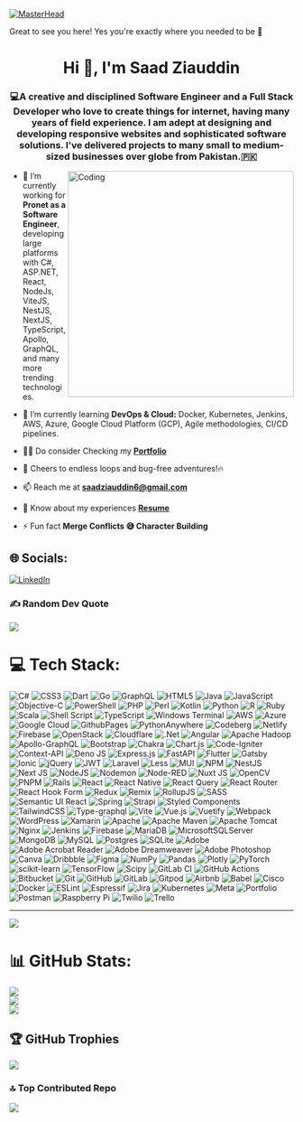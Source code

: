 
[![MasterHead](https://user-images.githubusercontent.com/90236635/232446433-d5540fa2-fe28-4bb8-b929-cdb51fe61336.gif)](https://saadziauddin.000webhostapp.com/)

Great to see you here! Yes you're exactly where you needed to be 🎉 

<h1 align="center">Hi 👋, I'm Saad Ziauddin</h1>
<h3 align="center">💻A creative and disciplined Software Engineer and a Full Stack Developer who love to create things for internet, having many years of field experience. I am adept at designing and developing responsive websites and sophisticated software solutions. I've delivered projects to many small to medium-sized businesses over globe from Pakistan.🇵🇰</h3>

<img align="right" alt="Coding" width="400" src="https://cdn.dribbble.com/users/1162077/screenshots/3848914/media/7ed7d5ca074b48b328150e5a231e8d1f.gif" />

- 🔭 I’m currently working for **Pronet as a Software Engineer**, developing large platforms with C#, ASP.NET, React, NodeJs, ViteJS, NestJS, NextJS, TypeScript, Apollo, GraphQL, and many more trending technologies.

- 🌱 I’m currently learning **DevOps & Cloud:** Docker, Kubernetes, Jenkins, AWS, Azure, Google Cloud Platform (GCP), Agile methodologies, CI/CD pipelines.

- 👨‍💻 Do consider Checking my <a href="https://saadziauddin.000webhostapp.com/" target="blank">**Portfolio**</a>

- 🚀 Cheers to endless loops and bug-free adventures!🔥

- 📫 Reach me at **saadziauddin6@gmail.com**

- 📄 Know about my experiences <a href="https://drive.google.com/file/d/10W4QVjI2NC6BZeGy4sRYYLVett1c32Nt/view?usp=drive_link" target="blank">**Resume**</a>

- ⚡ Fun fact **Merge Conflicts 😅 Character Building**

## 🌐 Socials:
[![LinkedIn](https://img.shields.io/badge/LinkedIn-%230077B5.svg?logo=linkedin&logoColor=white)](https://linkedin.com/in/saad-ziauddin) 

### ✍️ Random Dev Quote
![](https://quotes-github-readme.vercel.app/api?type=horizontal&theme=tokyonight)

# 💻 Tech Stack:
![C#](https://img.shields.io/badge/c%23-%23239120.svg?style=flat&logo=csharp&logoColor=white) ![CSS3](https://img.shields.io/badge/css3-%231572B6.svg?style=flat&logo=css3&logoColor=white) ![Dart](https://img.shields.io/badge/dart-%230175C2.svg?style=flat&logo=dart&logoColor=white) ![Go](https://img.shields.io/badge/go-%2300ADD8.svg?style=flat&logo=go&logoColor=white) ![GraphQL](https://img.shields.io/badge/-GraphQL-E10098?style=flat&logo=graphql&logoColor=white) ![HTML5](https://img.shields.io/badge/html5-%23E34F26.svg?style=flat&logo=html5&logoColor=white) ![Java](https://img.shields.io/badge/java-%23ED8B00.svg?style=flat&logo=openjdk&logoColor=white) ![JavaScript](https://img.shields.io/badge/javascript-%23323330.svg?style=flat&logo=javascript&logoColor=%23F7DF1E) ![Objective-C](https://img.shields.io/badge/OBJECTIVE--C-%233A95E3.svg?style=flat&logo=apple&logoColor=white) ![PowerShell](https://img.shields.io/badge/PowerShell-%235391FE.svg?style=flat&logo=powershell&logoColor=white) ![PHP](https://img.shields.io/badge/php-%23777BB4.svg?style=flat&logo=php&logoColor=white) ![Perl](https://img.shields.io/badge/perl-%2339457E.svg?style=flat&logo=perl&logoColor=white) ![Kotlin](https://img.shields.io/badge/kotlin-%237F52FF.svg?style=flat&logo=kotlin&logoColor=white) ![Python](https://img.shields.io/badge/python-3670A0?style=flat&logo=python&logoColor=ffdd54) ![R](https://img.shields.io/badge/r-%23276DC3.svg?style=flat&logo=r&logoColor=white) ![Ruby](https://img.shields.io/badge/ruby-%23CC342D.svg?style=flat&logo=ruby&logoColor=white) ![Scala](https://img.shields.io/badge/scala-%23DC322F.svg?style=flat&logo=scala&logoColor=white) ![Shell Script](https://img.shields.io/badge/shell_script-%23121011.svg?style=flat&logo=gnu-bash&logoColor=white) ![TypeScript](https://img.shields.io/badge/typescript-%23007ACC.svg?style=flat&logo=typescript&logoColor=white) ![Windows Terminal](https://img.shields.io/badge/Windows%20Terminal-%234D4D4D.svg?style=flat&logo=windows-terminal&logoColor=white) ![AWS](https://img.shields.io/badge/AWS-%23FF9900.svg?style=flat&logo=amazon-aws&logoColor=white) ![Azure](https://img.shields.io/badge/azure-%230072C6.svg?style=flat&logo=microsoftazure&logoColor=white) ![Google Cloud](https://img.shields.io/badge/GoogleCloud-%234285F4.svg?style=flat&logo=google-cloud&logoColor=white) ![GithubPages](https://img.shields.io/badge/github%20pages-121013?style=flat&logo=github&logoColor=white) ![PythonAnywhere](https://img.shields.io/badge/pythonanywhere-%232F9FD7.svg?style=flat&logo=pythonanywhere&logoColor=151515) ![Codeberg](https://img.shields.io/badge/Codeberg-2185D0?style=flat&logo=Codeberg&logoColor=white) ![Netlify](https://img.shields.io/badge/netlify-%23000000.svg?style=flat&logo=netlify&logoColor=#00C7B7) ![Firebase](https://img.shields.io/badge/firebase-%23039BE5.svg?style=flat&logo=firebase) ![OpenStack](https://img.shields.io/badge/Openstack-%23f01742.svg?style=flat&logo=openstack&logoColor=white) ![Cloudflare](https://img.shields.io/badge/Cloudflare-F38020?style=flat&logo=Cloudflare&logoColor=white) ![.Net](https://img.shields.io/badge/.NET-5C2D91?style=flat&logo=.net&logoColor=white) ![Angular](https://img.shields.io/badge/angular-%23DD0031.svg?style=flat&logo=angular&logoColor=white) ![Apache Hadoop](https://img.shields.io/badge/Apache%20Hadoop-66CCFF?style=flat&logo=apachehadoop&logoColor=black) ![Apollo-GraphQL](https://img.shields.io/badge/-ApolloGraphQL-311C87?style=flat&logo=apollo-graphql) ![Bootstrap](https://img.shields.io/badge/bootstrap-%238511FA.svg?style=flat&logo=bootstrap&logoColor=white) ![Chakra](https://img.shields.io/badge/chakra-%234ED1C5.svg?style=flat&logo=chakraui&logoColor=white) ![Chart.js](https://img.shields.io/badge/chart.js-F5788D.svg?style=flat&logo=chart.js&logoColor=white) ![Code-Igniter](https://img.shields.io/badge/CodeIgniter-%23EF4223.svg?style=flat&logo=codeIgniter&logoColor=white) ![Context-API](https://img.shields.io/badge/Context--Api-000000?style=flat&logo=react) ![Deno JS](https://img.shields.io/badge/deno%20js-000000?style=flat&logo=deno&logoColor=white) ![Express.js](https://img.shields.io/badge/express.js-%23404d59.svg?style=flat&logo=express&logoColor=%2361DAFB) ![FastAPI](https://img.shields.io/badge/FastAPI-005571?style=flat&logo=fastapi) ![Flutter](https://img.shields.io/badge/Flutter-%2302569B.svg?style=flat&logo=Flutter&logoColor=white) ![Gatsby](https://img.shields.io/badge/Gatsby-%23663399.svg?style=flat&logo=gatsby&logoColor=white) ![Ionic](https://img.shields.io/badge/Ionic-%233880FF.svg?style=flat&logo=Ionic&logoColor=white) ![jQuery](https://img.shields.io/badge/jquery-%230769AD.svg?style=flat&logo=jquery&logoColor=white) ![JWT](https://img.shields.io/badge/JWT-black?style=flat&logo=JSON%20web%20tokens) ![Laravel](https://img.shields.io/badge/laravel-%23FF2D20.svg?style=flat&logo=laravel&logoColor=white) ![Less](https://img.shields.io/badge/less-2B4C80?style=flat&logo=less&logoColor=white) ![MUI](https://img.shields.io/badge/MUI-%230081CB.svg?style=flat&logo=mui&logoColor=white) ![NPM](https://img.shields.io/badge/NPM-%23CB3837.svg?style=flat&logo=npm&logoColor=white) ![NestJS](https://img.shields.io/badge/nestjs-%23E0234E.svg?style=flat&logo=nestjs&logoColor=white) ![Next JS](https://img.shields.io/badge/Next-black?style=flat&logo=next.js&logoColor=white) ![NodeJS](https://img.shields.io/badge/node.js-6DA55F?style=flat&logo=node.js&logoColor=white) ![Nodemon](https://img.shields.io/badge/NODEMON-%23323330.svg?style=flat&logo=nodemon&logoColor=%BBDEAD) ![Node-RED](https://img.shields.io/badge/Node--RED-%238F0000.svg?style=flat&logo=node-red&logoColor=white) ![Nuxt JS](https://img.shields.io/badge/Nuxt-002E3B?style=flat&logo=nuxt.js&logoColor=#00DC82) ![OpenCV](https://img.shields.io/badge/opencv-%23white.svg?style=flat&logo=opencv&logoColor=white) ![PNPM](https://img.shields.io/badge/pnpm-%234a4a4a.svg?style=flat&logo=pnpm&logoColor=f69220) ![Rails](https://img.shields.io/badge/rails-%23CC0000.svg?style=flat&logo=ruby-on-rails&logoColor=white) ![React](https://img.shields.io/badge/react-%2320232a.svg?style=flat&logo=react&logoColor=%2361DAFB) ![React Native](https://img.shields.io/badge/react_native-%2320232a.svg?style=flat&logo=react&logoColor=%2361DAFB) ![React Query](https://img.shields.io/badge/-React%20Query-FF4154?style=flat&logo=react%20query&logoColor=white) ![React Router](https://img.shields.io/badge/React_Router-CA4245?style=flat&logo=react-router&logoColor=white) ![React Hook Form](https://img.shields.io/badge/React%20Hook%20Form-%23EC5990.svg?style=flat&logo=reacthookform&logoColor=white) ![Redux](https://img.shields.io/badge/redux-%23593d88.svg?style=flat&logo=redux&logoColor=white) ![Remix](https://img.shields.io/badge/remix-%23000.svg?style=flat&logo=remix&logoColor=white) ![RollupJS](https://img.shields.io/badge/RollupJS-ef3335?style=flat&logo=rollup.js&logoColor=white) ![SASS](https://img.shields.io/badge/SASS-hotpink.svg?style=flat&logo=SASS&logoColor=white) ![Semantic UI React](https://img.shields.io/badge/Semantic%20UI%20React-%2335BDB2.svg?style=flat&logo=SemanticUIReact&logoColor=white) ![Spring](https://img.shields.io/badge/spring-%236DB33F.svg?style=flat&logo=spring&logoColor=white) ![Strapi](https://img.shields.io/badge/strapi-%232E7EEA.svg?style=flat&logo=strapi&logoColor=white) ![Styled Components](https://img.shields.io/badge/styled--components-DB7093?style=flat&logo=styled-components&logoColor=white) ![TailwindCSS](https://img.shields.io/badge/tailwindcss-%2338B2AC.svg?style=flat&logo=tailwind-css&logoColor=white) ![Type-graphql](https://img.shields.io/badge/-TypeGraphQL-%23C04392?style=flat) ![Vite](https://img.shields.io/badge/vite-%23646CFF.svg?style=flat&logo=vite&logoColor=white) ![Vue.js](https://img.shields.io/badge/vue.js-%2335495e.svg?style=flat&logo=vuedotjs&logoColor=%234FC08D) ![Vuetify](https://img.shields.io/badge/Vuetify-1867C0?style=flat&logo=vuetify&logoColor=AEDDFF) ![Webpack](https://img.shields.io/badge/webpack-%238DD6F9.svg?style=flat&logo=webpack&logoColor=black) ![WordPress](https://img.shields.io/badge/WordPress-%23117AC9.svg?style=flat&logo=WordPress&logoColor=white) ![Xamarin](https://img.shields.io/badge/Xamarin-3199DC?style=flat&logo=xamarin&logoColor=white) ![Apache](https://img.shields.io/badge/apache-%23D42029.svg?style=flat&logo=apache&logoColor=white) ![Apache Maven](https://img.shields.io/badge/Apache%20Maven-C71A36?style=flat&logo=Apache%20Maven&logoColor=white) ![Apache Tomcat](https://img.shields.io/badge/apache%20tomcat-%23F8DC75.svg?style=flat&logo=apache-tomcat&logoColor=black) ![Nginx](https://img.shields.io/badge/nginx-%23009639.svg?style=flat&logo=nginx&logoColor=white) ![Jenkins](https://img.shields.io/badge/jenkins-%232C5263.svg?style=flat&logo=jenkins&logoColor=white) ![Firebase](https://img.shields.io/badge/firebase-a08021?style=flat&logo=firebase&logoColor=ffcd34) ![MariaDB](https://img.shields.io/badge/MariaDB-003545?style=flat&logo=mariadb&logoColor=white) ![MicrosoftSQLServer](https://img.shields.io/badge/Microsoft%20SQL%20Server-CC2927?style=flat&logo=microsoft%20sql%20server&logoColor=white) ![MongoDB](https://img.shields.io/badge/MongoDB-%234ea94b.svg?style=flat&logo=mongodb&logoColor=white) ![MySQL](https://img.shields.io/badge/mysql-4479A1.svg?style=flat&logo=mysql&logoColor=white) ![Postgres](https://img.shields.io/badge/postgres-%23316192.svg?style=flat&logo=postgresql&logoColor=white) ![SQLite](https://img.shields.io/badge/sqlite-%2307405e.svg?style=flat&logo=sqlite&logoColor=white) ![Adobe](https://img.shields.io/badge/adobe-%23FF0000.svg?style=flat&logo=adobe&logoColor=white) ![Adobe Acrobat Reader](https://img.shields.io/badge/Adobe%20Acrobat%20Reader-EC1C24.svg?style=flat&logo=Adobe%20Acrobat%20Reader&logoColor=white) ![Adobe Dreamweaver](https://img.shields.io/badge/Adobe%20Dreamweaver-FF61F6.svg?style=flat&logo=Adobe%20Dreamweaver&logoColor=white) ![Adobe Photoshop](https://img.shields.io/badge/adobe%20photoshop-%2331A8FF.svg?style=flat&logo=adobe%20photoshop&logoColor=white) ![Canva](https://img.shields.io/badge/Canva-%2300C4CC.svg?style=flat&logo=Canva&logoColor=white) ![Dribbble](https://img.shields.io/badge/Dribbble-EA4C89?style=flat&logo=dribbble&logoColor=white) ![Figma](https://img.shields.io/badge/figma-%23F24E1E.svg?style=flat&logo=figma&logoColor=white) ![NumPy](https://img.shields.io/badge/numpy-%23013243.svg?style=flat&logo=numpy&logoColor=white) ![Pandas](https://img.shields.io/badge/pandas-%23150458.svg?style=flat&logo=pandas&logoColor=white) ![Plotly](https://img.shields.io/badge/Plotly-%233F4F75.svg?style=flat&logo=plotly&logoColor=white) ![PyTorch](https://img.shields.io/badge/PyTorch-%23EE4C2C.svg?style=flat&logo=PyTorch&logoColor=white) ![scikit-learn](https://img.shields.io/badge/scikit--learn-%23F7931E.svg?style=flat&logo=scikit-learn&logoColor=white) ![TensorFlow](https://img.shields.io/badge/TensorFlow-%23FF6F00.svg?style=flat&logo=TensorFlow&logoColor=white) ![Scipy](https://img.shields.io/badge/SciPy-%230C55A5.svg?style=flat&logo=scipy&logoColor=%white) ![GitLab CI](https://img.shields.io/badge/gitlab%20CI-%23181717.svg?style=flat&logo=gitlab&logoColor=white) ![GitHub Actions](https://img.shields.io/badge/github%20actions-%232671E5.svg?style=flat&logo=githubactions&logoColor=white) ![Bitbucket](https://img.shields.io/badge/bitbucket-%230047B3.svg?style=flat&logo=bitbucket&logoColor=white) ![Git](https://img.shields.io/badge/git-%23F05033.svg?style=flat&logo=git&logoColor=white) ![GitHub](https://img.shields.io/badge/github-%23121011.svg?style=flat&logo=github&logoColor=white) ![GitLab](https://img.shields.io/badge/gitlab-%23181717.svg?style=flat&logo=gitlab&logoColor=white) ![Gitpod](https://img.shields.io/badge/gitpod-f06611.svg?style=flat&logo=gitpod&logoColor=white) ![Airbnb](https://img.shields.io/badge/Airbnb-%23ff5a5f.svg?style=flat&logo=Airbnb&logoColor=white) ![Babel](https://img.shields.io/badge/Babel-F9DC3e?style=flat&logo=babel&logoColor=black) ![Cisco](https://img.shields.io/badge/cisco-%23049fd9.svg?style=flat&logo=cisco&logoColor=black) ![Docker](https://img.shields.io/badge/docker-%230db7ed.svg?style=flat&logo=docker&logoColor=white) ![ESLint](https://img.shields.io/badge/ESLint-4B3263?style=flat&logo=eslint&logoColor=white) ![Espressif](https://img.shields.io/badge/espressif-E7352C.svg?style=flat&logo=espressif&logoColor=white) ![Jira](https://img.shields.io/badge/jira-%230A0FFF.svg?style=flat&logo=jira&logoColor=white) ![Kubernetes](https://img.shields.io/badge/kubernetes-%23326ce5.svg?style=flat&logo=kubernetes&logoColor=white) ![Meta](https://img.shields.io/badge/Meta-%230467DF.svg?style=flat&logo=Meta&logoColor=white) ![Portfolio](https://img.shields.io/badge/Portfolio-%23000000.svg?style=flat&logo=firefox&logoColor=#FF7139) ![Postman](https://img.shields.io/badge/Postman-FF6C37?style=flat&logo=postman&logoColor=white) ![Raspberry Pi](https://img.shields.io/badge/-RaspberryPi-C51A4A?style=flat&logo=Raspberry-Pi) ![Twilio](https://img.shields.io/badge/Twilio-F22F46?style=flat&logo=Twilio&logoColor=white) ![Trello](https://img.shields.io/badge/Trello-%23026AA7.svg?style=flat&logo=Trello&logoColor=white)

---
[![](https://visitcount.itsvg.in/api?id=saadziaudin&icon=10&color=13)](https://visitcount.itsvg.in)

# 📊 GitHub Stats:
![](https://github-readme-stats.vercel.app/api?username=saadziaudin&theme=dark&hide_border=false&include_all_commits=false&count_private=false)<br/>
![](https://github-readme-streak-stats.herokuapp.com/?user=saadziaudin&theme=dark&hide_border=false)<br/>
![](https://github-readme-stats.vercel.app/api/top-langs/?username=saadziaudin&theme=dark&hide_border=false&include_all_commits=false&count_private=false&layout=compact)

## 🏆 GitHub Trophies
![](https://github-profile-trophy.vercel.app/?username=saadziaudin&theme=tokyonight&no-frame=true&no-bg=false&margin-w=4)

### 🔝 Top Contributed Repo
![](https://github-contributor-stats.vercel.app/api?username=saadziaudin&limit=5&theme=tokyonight&combine_all_yearly_contributions=true)


